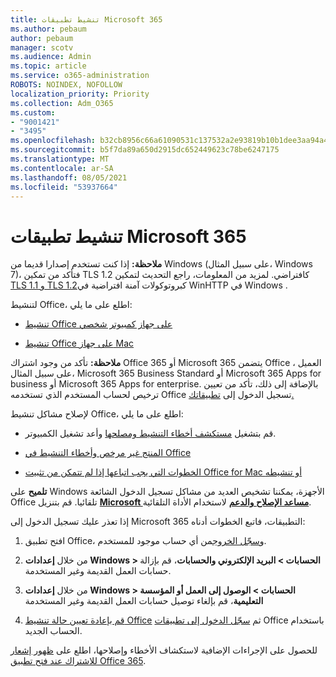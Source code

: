 ```yaml
---
title: تنشيط تطبيقات Microsoft 365
ms.author: pebaum
author: pebaum
manager: scotv
ms.audience: Admin
ms.topic: article
ms.service: o365-administration
ROBOTS: NOINDEX, NOFOLLOW
localization_priority: Priority
ms.collection: Adm_O365
ms.custom:
- "9001421"
- "3495"
ms.openlocfilehash: b32cb8956c66a61090531c137532a2e93819b10b1dee3aa94a429e4d94844451
ms.sourcegitcommit: b5f7da89a650d2915dc652449623c78be6247175
ms.translationtype: MT
ms.contentlocale: ar-SA
ms.lasthandoff: 08/05/2021
ms.locfileid: "53937664"
---
```

# <a name="activating-microsoft-365-apps"></a>تنشيط تطبيقات Microsoft 365

**ملاحظة:** إذا كنت تستخدم إصدارا قديما من Windows (على سبيل المثال، Windows 7)، فتأكد من تمكين TLS 1.2 كافتراضي. لمزيد من المعلومات، راجع التحديث لتمكين [TLS 1.1 و TLS 1.2](https://support.microsoft.com/topic/update-to-enable-tls-1-1-and-tls-1-2-as-default-secure-protocols-in-winhttp-in-windows-c4bd73d2-31d7-761e-0178-11268bb10392)كبروتوكولات آمنة افتراضية في WinHTTP في Windows .

لتنشيط Office، اطلع على ما يلي:

- [تنشيط Office على جهاز كمبيوتر شخصي](https://support.office.com/article/activate-office-5bd38f38-db92-448b-a982-ad170b1e187e) 

- [تنشيط Office على جهاز Mac](https://support.office.com/article/activate-office-for-mac-7f6646b1-bb14-422a-9ad4-a53410fcefb2)

**ملاحظة:**  تأكد من وجود اشتراك Office 365 أو Microsoft 365 يتضمن [](https://support.office.com/article/28cbc8cf-1332-4f04-9123-9b660abb629e)Office العميل ، على سبيل المثال، Microsoft 365 Business Standard أو Microsoft 365 Apps for business أو Microsoft 365 Apps for enterprise. بالإضافة إلى ذلك، تأكد من تعيين ترخيص لحساب المستخدم الذي تستخدمه Office تسجيل الدخول إلى [تطبيقاتك.](/microsoft-365/admin/manage/assign-licenses-to-users)

لإصلاح مشاكل تنشيط Office، اطلع على ما يلي:

- قم بتشغيل [مستكشف أخطاء التنشيط ومصلحها](https://aka.ms/SARA-OfficeActivation-Alchemy) وأعد تشغيل الكمبيوتر.
- [المنتج غير مرخص وأخطاء التنشيط في Office](https://support.office.com/article/unlicensed-product-and-activation-errors-in-office-0d23d3c0-c19c-4b2f-9845-5344fedc4380)

- [الخطوات التي يجب اتباعها إذا لم تتمكن من تثبيت Office for Mac أو تنشيطه](https://support.office.com/article/what-to-try-if-you-can-t-install-or-activate-office-for-mac-5efba2b4-b1e6-4e5f-bf3c-6ab945d03dea)

**تلميح** على Windows الأجهزة، يمكننا تشخيص العديد من مشاكل تسجيل الدخول الشائعة Office تلقائيا. قم بتنزيل **[Microsoft مساعد الإصلاح والدعم](https://aka.ms/SaRA-OfficeSignInScenario)** لاستخدام الأداة التلقائية.

إذا تعذر عليك تسجيل الدخول إلى Microsoft 365 التطبيقات، فاتبع الخطوات أدناه:

1. افتح تطبيق Office، و[سجّل الخروج](https://go.microsoft.com/fwlink/?linkid=2114082)من أي حساب موجود للمستخدم.

2. من خلال **إعدادات Windows > الحسابات > البريد الإلكتروني والحسابات**، قم بإزالة حسابات العمل القديمة وغير المستخدمة.

3. من خلال **إعدادات Windows > الحسابات > الوصول إلى العمل أو المؤسسة التعليمية**، قم بإلغاء توصيل حسابات العمل القديمة وغير المستخدمة

4. [قم بإعادة تعيين حالة تنشيط Office](/office365/troubleshoot/activation/reset-office-365-proplus-activation-state) ثم [سجّل الدخول إلى تطبيقات](https://support.office.com/article/sign-in-to-office-b9582171-fd1f-4284-9846-bdd72bb28426) Office باستخدام الحساب الجديد.

للحصول على الإجراءات الإضافية لاستكشاف الأخطاء وإصلاحها، اطلع على [ظهور إشعار للاشتراك عند فتح تطبيق Office 365](https://support.office.com/article/a-subscription-notice-appears-when-i-open-an-office-365-application-4cabe32c-f594-4c0e-9191-3d3ade10cceb).
